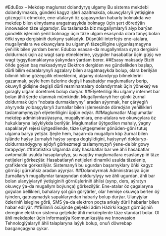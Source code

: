#EduBox – Mekdep maglumat dolandyryş ulgamy
Bu sistema mekdebi dolandyrmakda, gündeki kagyz işleri azaltmakda, okuwçylaryň ýetişigine gözegçilik etmekde, ene-atalaryň öz çagasyndan habarly bolmakda we mekdep bilen elmydama aragatnaşykda bolmagy üçin şert döredýän innowasion täze ulgamdyr. Bu taslamada biz mugallymlaryň alyp barýan gündelik işleriniň ýeňil bolmagy üçin täze ulgam esasynda olara tanyş bolan öňki synp dergisiniň durkyny sakladyk. Düşnükli interfeýs ene-atalara, mugallymlara we okuwçylara bu ulgamyň täzeçilligine uýgunlaşmagyna ýeňillik bilen ýardam berer. Edubox esasan-da mugallymlara synp dergisini doldurmak üçin az wagt sarp etmeklerine, yzygider hasabatlar üçin güýç we wagt tygşytlamaklaryna ýakyndan ýardam berer.
##Esasy maksady
Biziň öňde goýan baş maksadymyz Elektron dergiden we gündelikden başlap, dürli bilim edaralarynyň agzalary bilen aragatnaşykda bolup, olara berilýän bilimiň hiline gözegçilik etmeklerini, ulgamy dolandyryp bilmeklerini gazanmak, şeýle hem özlerine degişli hasabatdyr maglumatlary berip, okuwyň gidişine degişli dürli resminamalary dolandyrmak üçin ýönekeý we goragly ulgam döretmek bolup durýar.
##Elýeterliligi
Bu ulgamy internet bar bolan ähli ýerde ulanmak mümkindir. Mugallymlaryň her günki žurnal doldurmak üçin “nobata durmaklaryny” aradan aýyrmak, her çärýegiň ahyrynda ýolbaşçylaryň žurnallar bilen işlemesinde döredýän ýeňillikleri taslamamymyzyň elýeterliligini üpjün edýär.
##Maglumatlar
Maglumatlar mekdep administrasiýasyna, mugallymlara, ene-atalara we okuwçylara öz hukuklaryna laýyklykda berilýär. Maglumatlar üýtgedilen mahaly, ýagny sapaklaryň rejesi üýtgedilende, täze üýtgeşmeler gönüden-göni tutuş ulgama baryp ýetýär. Şeýle hem, haçan-da mugallym köp žurnal bilen işlände haýsy žurnalyň haýsy synpa degişlidigini, haýsynyň dolduryp-doldurmandygyny aýdyň görkezmegi taslamymyzyň ýene-de bir gowy tarapydyr.
##Statistika
Ulgamda doly hasabatlar bar we ähli hasabatlar awtomatiki usulda hasaplanylyp, şu wagtky maglumatlara esaslanyp iň täze netijeleri görkezýär. Hasabatlaryň netijeleri dinamiki usulda täzelenip, grafiklerde görkezilýär. Sistemanyň bu ugurdan başarnyklary öňki kagyz görnüşi gürrüňsiz aradan aýyrýar.
##Dolandyrmak
Administrasiýa üçin žurnallaryň mugallymlar tarapyndan doldurylyşy we ähli ugurdan, ähli bar bolan ulanyjylaryň ýetişiginiň görnüşleriniň ählisi (synp, ders, aýratyn okuwçy ýa-da mugallym boýunça) görkezilýär. Ene-atalar öz çagalaryna goýulan bellikleri, bahalary şol gün görýärler, olar hemişe okuwça berlen öý işinden, gatnaşmadyk sapaklaryndan habarly bolup durýar. Ulanyjylar özleriniň islegine görä, SMS ýa-da elektron poçta arkaly dürli habarlar bilen habar edilýär.
##Bilimiň ösüşinde geljekki ädim
Häzirki kagyz görnüşiniň deregine elektron sistema geljekde ähli mekdeplerde täze standart bolar. Ol ähli mekdepler üçin Informasiýa Kommunikasiýa we Innowasion Tehnologiýalaryň ähli talaplaryna laýyk bolup, onuň döwrebap basgançagyna çykar.

